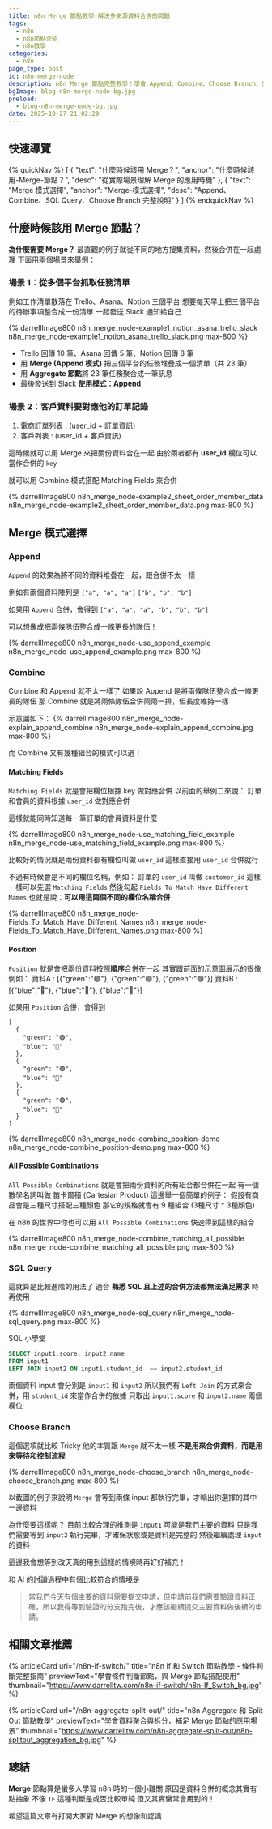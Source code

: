 ```yaml
---
title: n8n Merge 節點教學-解決多來源資料合併的問題
tags:
  - n8n
  - n8n節點介紹
  - n8n教學
categories:
  - n8n
page_type: post
id: n8n-merge-node
description: n8n Merge 節點完整教學！學會 Append、Combine、Choose Branch、SQL Query 選項的差異，深入了解 Matching Fields、Position 和 All Possible Combinations 的用法
bgImage: blog-n8n-merge-node-bg.jpg
preload:
  - blog-n8n-merge-node-bg.jpg
date: 2025-10-27 21:02:29
---
```


## 快速導覽

{% quickNav %}
[
  {
    "text": "什麼時候該用 Merge？",
    "anchor": "什麼時候該用-Merge-節點？",
    "desc": "從實際場景理解 Merge 的應用時機"
  },
  {
    "text": "Merge 模式選擇",
    "anchor": "Merge-模式選擇",
    "desc": "Append、Combine、SQL Query、Choose Branch 完整說明"
  }
]
{% endquickNav %}

## 什麼時候該用 Merge 節點？

**為什麼需要 Merge？**
最直觀的例子就從不同的地方搜集資料，然後合併在一起處理
下面用兩個場景來舉例：

### 場景 1：從多個平台抓取任務清單

例如工作清單散落在 Trello、Asana、Notion 三個平台
想要每天早上把三個平台的待辦事項整合成一份清單
一起發送 Slack 通知給自己

{% darrellImage800 n8n_merge_node-example1_notion_asana_trello_slack n8n_merge_node-example1_notion_asana_trello_slack.png max-800 %}

- Trello 回傳 10 筆、Asana 回傳 5 筆、Notion 回傳 8 筆
- 用 **Merge (Append 模式)** 把三個平台的任務堆疊成一個清單（共 23 筆）
- 用 **Aggregate 節點**將 23 筆任務聚合成一筆訊息
- 最後發送到 Slack
**使用模式：Append**

### 場景 2：客戶資料要對應他的訂單記錄

1. 電商訂單列表 : (user_id + 訂單資訊)
2. 客戶列表 : (user_id + 客戶資訊)

這時候就可以用 Merge 來把兩份資料合在一起
由於兩者都有 **user_id** 欄位可以當作合併的 `key`

就可以用 Combine 模式搭配 Matching Fields 來合併

{% darrellImage800 n8n_merge_node-example2_sheet_order_member_data n8n_merge_node-example2_sheet_order_member_data.png max-800 %}

## Merge 模式選擇

### Append

`Append` 的效果為將不同的資料堆疊在一起，跟合併不太一樣

例如有兩個資料陣列是
`["a", "a", "a"]`
`["b", "b", "b"]`

如果用 `Append` 合併，會得到
`["a", "a", "a", "b", "b", "b"]`

可以想像成把兩條隊伍整合成一條更長的隊伍！

{% darrellImage800 n8n_merge_node-use_append_example n8n_merge_node-use_append_example.png max-800 %}

### Combine

Combine 和 Append 就不太一樣了
如果說 Append 是將兩條隊伍整合成一條更長的隊伍
那 Combine 就是將兩條隊伍合併兩兩一排，但長度維持一樣

示意圖如下：
{% darrellImage800 n8n_merge_node-explain_append_combine n8n_merge_node-explain_append_combine.jpg max-800 %}

而 Combine 又有幾種組合的模式可以選！

#### Matching Fields

`Matching Fields` 就是會把欄位根據 key 做對應合併
以前面的舉例二來說：
訂單和會員的資料根據 `user_id` 做對應合併

這樣就能同時知道每一筆訂單的會員資料是什麼

{% darrellImage800 n8n_merge_node-use_matching_field_example n8n_merge_node-use_matching_field_example.png max-800 %}

比較好的情況就是兩份資料都有欄位叫做 `user_id`
這樣直接用 `user_id` 合併就行

不過有時候會是不同的欄位名稱，例如：
訂單的 `user_id` 叫做 `customer_id`
這樣一樣可以先選 `Matching Fields` 
然後勾起 `Fields To Match Have Different Names` 
也就是說：**可以用這兩個不同的欄位名稱合併** 

{% darrellImage800 n8n_merge_node-Fields_To_Match_Have_Different_Names n8n_merge_node-Fields_To_Match_Have_Different_Names.png max-800 %}


#### Position

`Position` 就是會把兩份資料按照**順序**合併在一起
其實跟前面的示意圖展示的很像
例如：
資料A : [{"green":"🟢"}, {"green":"🟢"}, {"green":"🟢"}]
資料B : [{"blue":"🔵"}, {"blue":"🔵"}, {"blue":"🔵"}]

如果用 `Position` 合併，會得到
```
[
  {
    "green": "🟢",
    "blue": "🔵"
  },
  {
    "green": "🟢",
    "blue": "🔵"
  },
  {
    "green": "🟢",
    "blue": "🔵"
  }
]
```

{% darrellImage800 n8n_merge_node-combine_position-demo n8n_merge_node-combine_position-demo.png max-800 %}

#### All Possible Combinations

`All Possible Combinations` 就是會把兩份資料的所有組合都合併在一起
有一個數學名詞叫做 笛卡爾積 (Cartesian Product)
這邊舉一個簡單的例子：
假設有商品會是三種尺寸搭配三種顏色
那它的規格就會有 9 種組合 (3種尺寸 * 3種顏色)

在 n8n 的世界中你也可以用 `All Possible Combinations` 快速得到這樣的組合

{% darrellImage800 n8n_merge_node-combine_matching_all_possible n8n_merge_node-combine_matching_all_possible.png max-800 %}

### SQL Query

這就算是比較進階的用法了
適合 **熟悉 SQL 且上述的合併方法都無法滿足需求** 時再使用

{% darrellImage800 n8n_merge_node-sql_query n8n_merge_node-sql_query.png max-800 %}

SQL 小學堂
```sql
SELECT input1.score, input2.name 
FROM input1 
LEFT JOIN input2 ON input1.student_id  == input2.student_id
```

兩個資料 input 會分別是 `input1` 和 `input2`
所以我們有 `Left Join` 的方式來合併，用 `student_id` 來當作合併的依據
只取出 `input1.score` 和 `input2.name` 兩個欄位

### Choose Branch

這個選項就比較 Tricky 
他的本質跟 `Merge` 就不太一樣
**不是用來合併資料，而是用來等待和控制流程**

{% darrellImage800 n8n_merge_node-choose_branch n8n_merge_node-choose_branch.png max-800 %}

以截圖的例子來說明
`Merge` 會等到兩條 input 都執行完畢，才輸出你選擇的其中一邊資料

為什麼要這樣呢？
目前比較合理的推測是 `input1` 可能是我們主要的資料
只是我們需要等到 `input2` 執行完畢，才確保狀態或是資料是完整的
然後繼續處理 `input` 的資料

這邊我會想等到改天真的用到這樣的情境時再好好補充！

和 AI 的討論過程中有個比較符合的情境是
> 當我們今天有個主要的資料需要提交申請，但申請前我們需要驗證資料正確，所以我得等到驗證的分支跑完後，才應該繼續提交主要資料做後續的申請。

## 相關文章推薦

{% articleCard
  url="/n8n-if-switch/"
  title="n8n If 和 Switch 節點教學 - 條件判斷完整指南"
  previewText="學會條件判斷節點，與 Merge 節點搭配使用"
  thumbnail="https://www.darrelltw.com/n8n-if-switch/n8n-If_Switch_bg.jpg"
%}

{% articleCard
  url="/n8n-aggregate-split-out/"
  title="n8n Aggregate 和 Split Out 節點教學"
  previewText="學會資料聚合與拆分，補足 Merge 節點的應用場景"
  thumbnail="https://www.darrelltw.com/n8n-aggregate-split-out/n8n-splitout_aggregation_bg.jpg"
%}

## 總結

**Merge** 節點算是蠻多人學習 n8n 時的一個小難關
原因是資料合併的概念其實有點抽象
不像 `IF` 這種判斷是或否比較單純
但又其實蠻常會用到的！

希望這篇文章有打開大家對 Merge 的想像和認識
